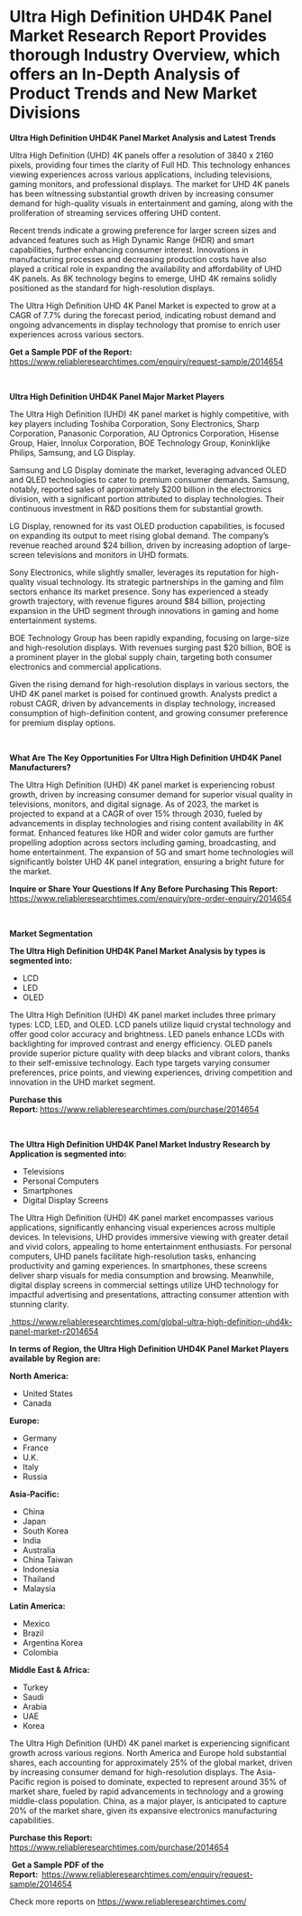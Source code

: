 <p><h1>Ultra High Definition UHD4K Panel Market Research Report Provides thorough Industry Overview, which offers an In-Depth Analysis of Product Trends and New Market Divisions</h1></p><p><strong>Ultra High Definition UHD4K Panel Market Analysis and Latest Trends</strong></p>
<p><p>Ultra High Definition (UHD) 4K panels offer a resolution of 3840 x 2160 pixels, providing four times the clarity of Full HD. This technology enhances viewing experiences across various applications, including televisions, gaming monitors, and professional displays. The market for UHD 4K panels has been witnessing substantial growth driven by increasing consumer demand for high-quality visuals in entertainment and gaming, along with the proliferation of streaming services offering UHD content.</p><p>Recent trends indicate a growing preference for larger screen sizes and advanced features such as High Dynamic Range (HDR) and smart capabilities, further enhancing consumer interest. Innovations in manufacturing processes and decreasing production costs have also played a critical role in expanding the availability and affordability of UHD 4K panels. As 8K technology begins to emerge, UHD 4K remains solidly positioned as the standard for high-resolution displays.</p><p>The Ultra High Definition UHD 4K Panel Market is expected to grow at a CAGR of 7.7% during the forecast period, indicating robust demand and ongoing advancements in display technology that promise to enrich user experiences across various sectors.</p></p>
<p><strong>Get a Sample PDF of the Report:&nbsp;</strong> <a href="https://www.reliableresearchtimes.com/enquiry/request-sample/2014654?utm_campaign=3518&utm_medium=2&utm_source=Github&utm_content=ia&utm_term=29032025&utm_id=ultra-high-definition-uhd4k-panel">https://www.reliableresearchtimes.com/enquiry/request-sample/2014654</a></p>
<p>&nbsp;</p>
<p><strong>Ultra High Definition UHD4K Panel Major Market Players</strong></p>
<p><p>The Ultra High Definition (UHD) 4K panel market is highly competitive, with key players including Toshiba Corporation, Sony Electronics, Sharp Corporation, Panasonic Corporation, AU Optronics Corporation, Hisense Group, Haier, Innolux Corporation, BOE Technology Group, Koninklijke Philips, Samsung, and LG Display. </p><p>Samsung and LG Display dominate the market, leveraging advanced OLED and QLED technologies to cater to premium consumer demands. Samsung, notably, reported sales of approximately $200 billion in the electronics division, with a significant portion attributed to display technologies. Their continuous investment in R&D positions them for substantial growth.</p><p>LG Display, renowned for its vast OLED production capabilities, is focused on expanding its output to meet rising global demand. The company’s revenue reached around $24 billion, driven by increasing adoption of large-screen televisions and monitors in UHD formats.</p><p>Sony Electronics, while slightly smaller, leverages its reputation for high-quality visual technology. Its strategic partnerships in the gaming and film sectors enhance its market presence. Sony has experienced a steady growth trajectory, with revenue figures around $84 billion, projecting expansion in the UHD segment through innovations in gaming and home entertainment systems.</p><p>BOE Technology Group has been rapidly expanding, focusing on large-size and high-resolution displays. With revenues surging past $20 billion, BOE is a prominent player in the global supply chain, targeting both consumer electronics and commercial applications.</p><p>Given the rising demand for high-resolution displays in various sectors, the UHD 4K panel market is poised for continued growth. Analysts predict a robust CAGR, driven by advancements in display technology, increased consumption of high-definition content, and growing consumer preference for premium display options.</p></p>
<p>&nbsp;</p>
<p><strong>What Are The Key Opportunities For Ultra High Definition UHD4K Panel Manufacturers?</strong></p>
<p><p>The Ultra High Definition (UHD) 4K panel market is experiencing robust growth, driven by increasing consumer demand for superior visual quality in televisions, monitors, and digital signage. As of 2023, the market is projected to expand at a CAGR of over 15% through 2030, fueled by advancements in display technologies and rising content availability in 4K format. Enhanced features like HDR and wider color gamuts are further propelling adoption across sectors including gaming, broadcasting, and home entertainment. The expansion of 5G and smart home technologies will significantly bolster UHD 4K panel integration, ensuring a bright future for the market.</p></p>
<p><strong>Inquire or Share Your Questions If Any Before Purchasing This Report:</strong> <a href="https://www.reliableresearchtimes.com/enquiry/pre-order-enquiry/2014654?utm_campaign=3518&utm_medium=2&utm_source=Github&utm_content=ia&utm_term=29032025&utm_id=ultra-high-definition-uhd4k-panel">https://www.reliableresearchtimes.com/enquiry/pre-order-enquiry/2014654</a></p>
<p>&nbsp;</p>
<p><strong>Market Segmentation</strong></p>
<p><strong>The Ultra High Definition UHD4K Panel Market Analysis by types is segmented into:</strong></p>
<p><ul><li>LCD</li><li>LED</li><li>OLED</li></ul></p>
<p><p>The Ultra High Definition (UHD) 4K panel market includes three primary types: LCD, LED, and OLED. LCD panels utilize liquid crystal technology and offer good color accuracy and brightness. LED panels enhance LCDs with backlighting for improved contrast and energy efficiency. OLED panels provide superior picture quality with deep blacks and vibrant colors, thanks to their self-emissive technology. Each type targets varying consumer preferences, price points, and viewing experiences, driving competition and innovation in the UHD market segment.</p></p>
<p><strong>Purchase this Report:&nbsp;</strong><a href="https://www.reliableresearchtimes.com/purchase/2014654?utm_campaign=3518&utm_medium=2&utm_source=Github&utm_content=ia&utm_term=29032025&utm_id=ultra-high-definition-uhd4k-panel">https://www.reliableresearchtimes.com/purchase/2014654</a></p>
<p>&nbsp;</p>
<p><strong>The Ultra High Definition UHD4K Panel Market Industry Research by Application is segmented into:</strong></p>
<p><ul><li>Televisions</li><li>Personal Computers</li><li>Smartphones</li><li>Digital Display Screens</li></ul></p>
<p><p>The Ultra High Definition (UHD) 4K panel market encompasses various applications, significantly enhancing visual experiences across multiple devices. In televisions, UHD provides immersive viewing with greater detail and vivid colors, appealing to home entertainment enthusiasts. For personal computers, UHD panels facilitate high-resolution tasks, enhancing productivity and gaming experiences. In smartphones, these screens deliver sharp visuals for media consumption and browsing. Meanwhile, digital display screens in commercial settings utilize UHD technology for impactful advertising and presentations, attracting consumer attention with stunning clarity.</p></p>
<p><a href="https://www.reliableresearchtimes.com/global-ultra-high-definition-uhd4k-panel-market-r2014654?utm_campaign=3518&utm_medium=2&utm_source=Github&utm_content=ia&utm_term=29032025&utm_id=ultra-high-definition-uhd4k-panel">&nbsp;https://www.reliableresearchtimes.com/global-ultra-high-definition-uhd4k-panel-market-r2014654</a></p>
<p><strong>In terms of Region, the Ultra High Definition UHD4K Panel Market Players available by Region are:</strong></p>
<p>
    <p> <strong> North America: </strong>
        <ul>
            <li>United States</li>
            <li>Canada</li>
        </ul>
        </p> 
    <p> <strong> Europe: </strong>
        <ul>
            <li>Germany</li>
            <li>France</li>
            <li>U.K.</li>
            <li>Italy</li>
            <li>Russia</li>
        </ul>
        </p> 
    <p> <strong> Asia-Pacific: </strong>
        <ul>
            <li>China</li>
            <li>Japan</li>
            <li>South Korea</li>
            <li>India</li>
            <li>Australia</li>
            <li>China Taiwan</li>
            <li>Indonesia</li>
            <li>Thailand</li>
            <li>Malaysia</li>
        </ul>
        </p> 
    <p> <strong> Latin America: </strong>
        <ul>
            <li>Mexico</li>
            <li>Brazil</li>
            <li>Argentina Korea</li>
            <li>Colombia</li>
        </ul>
        </p> 
    <p> <strong> Middle East & Africa: </strong>
        <ul>
            <li>Turkey</li>
            <li>Saudi</li>
            <li>Arabia</li>
            <li>UAE</li>
            <li>Korea</li>
        </ul>
    </p>
    </p>
<p><p>The Ultra High Definition (UHD) 4K panel market is experiencing significant growth across various regions. North America and Europe hold substantial shares, each accounting for approximately 25% of the global market, driven by increasing consumer demand for high-resolution displays. The Asia-Pacific region is poised to dominate, expected to represent around 35% of market share, fueled by rapid advancements in technology and a growing middle-class population. China, as a major player, is anticipated to capture 20% of the market share, given its expansive electronics manufacturing capabilities.</p></p>
<p><strong>Purchase this Report: </strong><a href="https://www.reliableresearchtimes.com/purchase/2014654?utm_campaign=3518&utm_medium=2&utm_source=Github&utm_content=ia&utm_term=29032025&utm_id=ultra-high-definition-uhd4k-panel">https://www.reliableresearchtimes.com/purchase/2014654</a></p>
<p>&nbsp;<strong>Get a Sample PDF of the Report:&nbsp;&nbsp;</strong><a href="https://www.reliableresearchtimes.com/enquiry/request-sample/2014654?utm_campaign=3518&utm_medium=2&utm_source=Github&utm_content=ia&utm_term=29032025&utm_id=ultra-high-definition-uhd4k-panel">https://www.reliableresearchtimes.com/enquiry/request-sample/2014654</a></p>
<p><strong></strong></p>
<p>Check more reports on <a href="https://www.reliableresearchtimes.com/?utm_campaign=3518&utm_medium=2&utm_source=Github&utm_content=ia&utm_term=29032025&utm_id=ultra-high-definition-uhd4k-panel">https://www.reliableresearchtimes.com/</a></p>